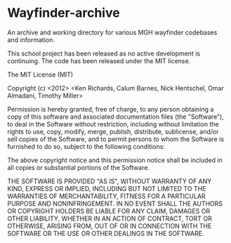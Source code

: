Wayfinder-archive
=================

An archive and working directory for various MGH wayfinder codebases and information. 


This school project has been released as no active development is continuing. 
The code has been released under the MIT license.



The MIT License (MIT)

Copyright (c) <2012> <Ken Richards, Calum Barnes, Nick Hentschel, Omar Almadani, Timothy Miller>

Permission is hereby granted, free of charge, to any person obtaining a copy of this software and associated documentation files (the "Software"), to deal in the Software without restriction, including without limitation the rights to use, copy, modify, merge, publish, distribute, sublicense, and/or sell copies of the Software, and to permit persons to whom the Software is furnished to do so, subject to the following conditions:

The above copyright notice and this permission notice shall be included in all copies or substantial portions of the Software.

THE SOFTWARE IS PROVIDED "AS IS", WITHOUT WARRANTY OF ANY KIND, EXPRESS OR IMPLIED, INCLUDING BUT NOT LIMITED TO THE WARRANTIES OF MERCHANTABILITY, FITNESS FOR A PARTICULAR PURPOSE AND NONINFRINGEMENT. IN NO EVENT SHALL THE AUTHORS OR COPYRIGHT HOLDERS BE LIABLE FOR ANY CLAIM, DAMAGES OR OTHER LIABILITY, WHETHER IN AN ACTION OF CONTRACT, TORT OR OTHERWISE, ARISING FROM, OUT OF OR IN CONNECTION WITH THE SOFTWARE OR THE USE OR OTHER DEALINGS IN THE SOFTWARE.
